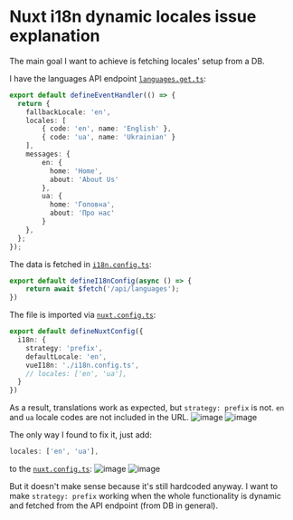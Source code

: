 # Nuxt i18n dynamic locales issue explanation

The main goal I want to achieve is fetching locales' setup from a DB.

I have the languages API endpoint [`languages.get.ts`](https://github.com/serhii-chernenko/nuxt-i18n-issue/blob/main/server/api/languages.get.ts):
```ts
export default defineEventHandler(() => {
  return {
    fallbackLocale: 'en',
    locales: [
        { code: 'en', name: 'English' },
        { code: 'ua', name: 'Ukrainian' }
    ],
    messages: {
        en: {
          home: 'Home',
          about: 'About Us'
        },
        ua: {
          home: 'Головна',
          about: 'Про нас'
        }
    },
  };
});
```

The data is fetched in [`i18n.config.ts`](https://github.com/serhii-chernenko/nuxt-i18n-issue/blob/main/i18n.config.ts):
```ts
export default defineI18nConfig(async () => {
    return await $fetch('/api/languages');
})
```

The file is imported via [`nuxt.config.ts`](https://github.com/serhii-chernenko/nuxt-i18n-issue/blob/main/nuxt.config.ts):
```ts
export default defineNuxtConfig({
  i18n: {
    strategy: 'prefix',
    defaultLocale: 'en',
    vueI18n: './i18n.config.ts',
    // locales: ['en', 'ua'],
  }
})
```

As a result, translations work as expected, but `strategy: prefix` is not. `en` and `ua` locale codes are not included in the URL. 
![image](https://github.com/user-attachments/assets/7832c9ea-d94b-40ea-a565-59c7ea80206b)
![image](https://github.com/user-attachments/assets/64414a9e-d05a-4d67-9893-b939019f6256)

The only way I found to fix it, just add:
```ts
locales: ['en', 'ua'],
```
to the [`nuxt.config.ts`](https://github.com/serhii-chernenko/nuxt-i18n-issue/blob/main/nuxt.config.ts#L13):
![image](https://github.com/user-attachments/assets/1cd04086-908c-491a-897b-6dd12d6dbfca)
![image](https://github.com/user-attachments/assets/0ba93dee-d130-4717-9350-e986ea0602d4)

But it doesn't make sense because it's still hardcoded anyway. I want to make `strategy: prefix` working when the whole functionality is dynamic and fetched from the API endpoint (from DB in general).

